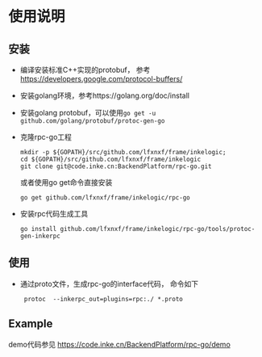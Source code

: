 # 使用说明
## 安装
- 编译安装标准C++实现的protobuf， 参考  https://developers.google.com/protocol-buffers/

- 安装golang环境，参考https://golang.org/doc/install

- 安装golang protobuf，可以使用```go get -u github.com/golang/protobuf/protoc-gen-go```

- 克隆rpc-go工程
  ```shell
  mkdir -p ${GOPATH}/src/github.com/lfxnxf/frame/inkelogic;
  cd ${GOPATH}/src/github.com/lfxnxf/frame/inkelogic
  git clone git@code.inke.cn:BackendPlatform/rpc-go.git
  ```
  或者使用go get命令直接安装
  ```
  go get github.com/lfxnxf/frame/inkelogic/rpc-go
  ```

- 安装rpc代码生成工具

  ```sheel
  go install github.com/lfxnxf/frame/inkelogic/rpc-go/tools/protoc-gen-inkerpc
  ```

## 使用

- 通过proto文件，生成rpc-go的interface代码， 命令如下

  ```shell
   protoc  --inkerpc_out=plugins=rpc:./ *.proto
  ```

## Example

 demo代码参见 https://code.inke.cn/BackendPlatform/rpc-go/demo
